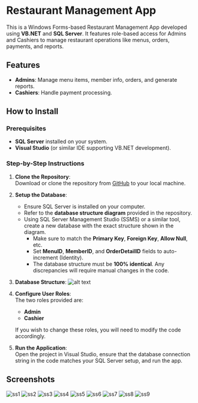 # Restaurant Management App

This is a Windows Forms-based Restaurant Management App developed using **VB.NET** and **SQL Server**. It features role-based access for Admins and Cashiers to manage restaurant operations like menus, orders, payments, and reports.

## Features

- **Admins**: Manage menu items, member info, orders, and generate reports.
- **Cashiers**: Handle payment processing.
  
## How to Install

### Prerequisites

- **SQL Server** installed on your system.
- **Visual Studio** (or similar IDE supporting VB.NET development).
  
### Step-by-Step Instructions

1. **Clone the Repository**:  
   Download or clone the repository from [GitHub](https://github.com/your-repo-link) to your local machine.

2. **Setup the Database**:  
   - Ensure SQL Server is installed on your computer.
   - Refer to the **database structure diagram** provided in the repository.
   - Using SQL Server Management Studio (SSMS) or a similar tool, create a new database with the exact structure shown in the diagram.
     - Make sure to match the **Primary Key**, **Foreign Key**, **Allow Null**, etc.
     - Set **MenuID**, **MemberID**, and **OrderDetailID** fields to auto-increment (Identity).
     - The database structure must be **100% identical**. Any discrepancies will require manual changes in the code.
    
3. **Database Structure**:
   ![alt text](https://i.ibb.co/sCB8rT8/database.png)

4. **Configure User Roles**:  
   The two roles provided are:
   - **Admin**
   - **Cashier**

   If you wish to change these roles, you will need to modify the code accordingly.

5. **Run the Application**:  
   Open the project in Visual Studio, ensure that the database connection string in the code matches your SQL Server setup, and run the app.

## Screenshots

![ss1](https://github.com/user-attachments/assets/e226a22f-ce4d-4a35-be65-df7e7345e409)
![ss2](https://github.com/user-attachments/assets/d800e535-5896-408f-9442-d587aff65393)
![ss3](https://github.com/user-attachments/assets/06e7bf0b-282f-4129-9f94-eef9b660ffdf)
![ss4](https://github.com/user-attachments/assets/b6b554eb-728d-4fd4-9abc-9423f8ec4d40)
![ss5](https://github.com/user-attachments/assets/9b11de17-2331-4cfd-8165-80f7520414bf)
![ss6](https://github.com/user-attachments/assets/428f6a6b-7028-40bd-94eb-1526a6cf5b9c)
![ss7](https://github.com/user-attachments/assets/71ecb245-f709-4b0d-aaad-b5a45219da66)
![ss8](https://github.com/user-attachments/assets/bbce24c5-43dc-4056-be1c-f0098093f5bb)
![ss9](https://github.com/user-attachments/assets/fa933d68-f7ce-4758-82b5-19cfe1450715)

